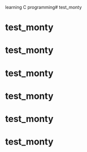 learning C programming# test_monty
# test_monty
# test_monty
# test_monty
# test_monty
# test_monty
# test_monty
